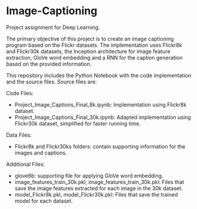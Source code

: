 # Image-Captioning
Project assignment for Deep Learning.

The primary objective of this project is to create an image captioning program based on the Flickr datasets. The implementation uses Flickr8k and Flickr30k datasets, the Inception architecture for image feature extraction, GloVe word embedding and a RNN for the caption generation based on the provided information.

This repository includes the Python Notebook with the code implementation and the source files. Source files are:

Code Files:
- Project_Image_Captions_Final_8k.ipynb: Implementation using Flickr8k dataset.
- Project_Image_Captions_Final_30k.ipynb: Adapted implementation using Flickr30k dataset, simplified for faster running time.

Data Files:
- Flickr8k and Flickr30ks folders: contain supporting information for the images and captions.

Additional Files:
- glove6b: supporting file for applying GloVe word embedding.
- image_features_train_30k.pkl, image_features_train_30k.pkl: Files that save the image features extracted for each image in the 30k dataset.
- model_Flickr8k.pkl, model_Flickr30k.pkl: Files that save the trained model for each dataset.
